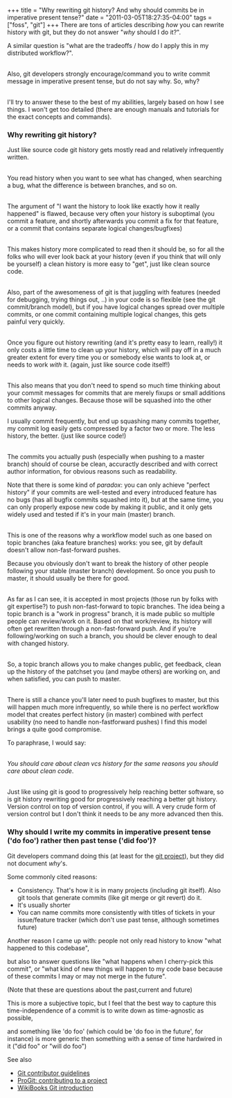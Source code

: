 +++
title = "Why rewriting git history? And why should commits be in imperative present tense?"
date = "2011-03-05T18:27:35-04:00"
tags = ["foss", "git"]
+++
There are tons of articles describing <em>how</em> you can rewrite history with git, but they do not answer "<em>why</em> should I do it?".

A similar question is "what are the tradeoffs / how do I apply this in my distributed workflow?".

<br/>Also, git developers strongly encourage/command you to write commit message in imperative present tense, but do not say why.  So, why?

<br/>I'll try to answer these to the best of my abilities, largely based on how I see things.  I won't get too detailed (there are enough manuals and tutorials for the exact concepts and commands).

<!--more-->

<h3>Why rewriting git history?</h3>

<p>

Just like source code git history gets mostly read and relatively infrequently written.

<br/>You read history when you want to see what has changed, when searching a bug, what the difference is between branches, and so on.

<br/>The argument of "I want the history to look like exactly how it really happened" is flawed, because very often your history is suboptimal (you commit a feature, and shortly afterwards you commit a fix for that feature, or a commit that contains separate logical changes/bugfixes)

<br/>This makes history more complicated to read then it should be, so for all the folks who will ever look back at your history (even if you think that will only be yourself) a clean history is more easy to "get", just like clean source code.

<br/>Also, part of the awesomeness of git is that juggling with features (needed for debugging, trying things out, ..) in your code is so flexible (see the git commit/branch model), but if you have logical changes spread over multiple commits, or one commit containing multiple logical changes, this gets painful very quickly.

<br/>Once you figure out history rewriting (and it's pretty easy to learn, really!) it only costs a little time to clean up your history, which will pay off in a much greater extent for every time you or somebody else wants to look at, or needs to work <i>with</i> it. (again, just like source code itself!)

<br/>This also means that you don't need to spend so much time thinking about your commit messages for commits that are merely fixups or small additions to other logical changes.  Because those will be squashed into the other commits anyway.

I usually commit frequently, but end up squashing many commits together, my commit log easily gets compressed by a factor two or more.  The less history, the better. (just like source code!)

<br/>The commits you actually push (especially when pushing to a master branch) should of course be clean, accuractly described and with correct author information, for obvious reasons such as readability.

</p>

<p>

Note that there is some kind of <i>paradox</i>: you can only achieve "perfect history" if your commits are well-tested and every introduced feature has no bugs (has all bugfix commits squashed into it), but at the same time, you can only properly expose new code by making it public, and it only gets widely used and tested if it's in your main (master) branch.

<br/>This is one of the reasons why a workflow model such as one based on topic branches (aka feature branches) works: you see, git by default doesn't allow non-fast-forward pushes.

Because you obviously don't want to break the history of other people following your stable (master branch) development.  So once you push to master, it should usually be there for good.

<br/>As far as I can see, it is accepted in most projects (those run by folks with git expertise?) to push non-fast-forward to topic branches.  The idea being a topic branch is a "work in progress" branch, it is made public so multiple people can review/work on it.  Based on that work/review, its history will often get rewritten through a non-fast-forward push.  And if you're following/working on such a branch, you should be clever enough to deal with changed history.

<br/>So, a topic branch allows you to make changes public, get feedback, clean up the history of the patchset you (and maybe others) are working on, and when satisfied, you can push to master.

<br/>There is still a chance you'll later need to push bugfixes to master, but this will happen much more infrequently, so while there is no perfect workflow model that creates perfect history (in master) combined with perfect usability (no need to handle non-fastforward pushes) I find this model brings a quite good compromise.

</p>



<p>

To paraphrase, I would say:

<br/><i>You should care about clean vcs history for the same reasons you should care about clean code</i>.

<br/>Just like using git is good to progressively help reaching better software, so is git history rewriting good for progressively reaching a better git history.  Version control on top of version control, if you will.  A very crude form of version control but I don't think it needs to be any more advanced then this.

</p>



<h3>Why should I write my commits in imperative present tense ('do foo') rather then past tense ('did foo')?</h3>

<p>

Git developers command doing this (at least for the <a href="http://repo.or.cz/w/git.git">git project</a>), but they did not document <em>why</em>'s.

Some commonly cited reasons:

<ul>

<li>Consistency.  That's how it is in many projects (including git itself). Also git tools that generate commits (like git merge or git revert) do it.</li>

<li>It's usually shorter</li>

<li>You can name commits more consistently with titles of tickets in your issue/feature tracker (which don't use past tense, although sometimes future)</li>

</ul>

Another reason I came up with: people not only read history to know "what happened to this codebase",

but also to answer questions like "what happens when I cherry-pick this commit", or "what kind of new things will happen to my code base because of these commits I may or may not merge in the future".

(Note that these are questions about the past,current and future)

This is more a subjective topic, but I feel that the best way to capture this time-independence of a commit is to write down as time-agnostic as possible,

and something like 'do foo' (which could be 'do foo in the future', for instance) is more generic then something with a sense of time hardwired in it ("did foo" or "will do foo")

</p>

<p>

See also

<ul>

<li><a href="http://git.kernel.org/?p=git/git.git;a=blob;f=Documentation/SubmittingPatches;h=ece3c77482b3ff006b973f1ed90b708e26556862;hb=HEAD">Git contributor guidelines</a></li>

<li><a href="http://progit.org/book/ch5-2.html">ProGit: contributing to a project</a></li>

<li><a href="http://en.wikibooks.org/wiki/Git/Introduction#Good_commit_messages">WikiBooks Git introduction</a></li>

</ul>

</p>
